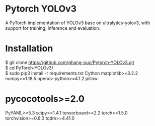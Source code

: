 # Pytorch YOLOv3
A PyTorch implementation of YOLOv3 base on ultralytics-yolov3, with support for training, inference and evaluation.

# Installation
$ git clone https://github.com/ghang-ouc/Pytorch-YOLOv3.git  
$ cd PyTorch-YOLOv3/  
$ sudo pip3 install -r requirements.txt
Cython
matplotlib>=3.2.2
numpy>=1.18.5
opencv-python>=4.1.2
pillow
# pycocotools>=2.0
PyYAML>=5.3
scipy>=1.4.1
tensorboard>=2.2
torch>=1.5.0
torchvision>=0.6.0
tqdm>=4.41.0
